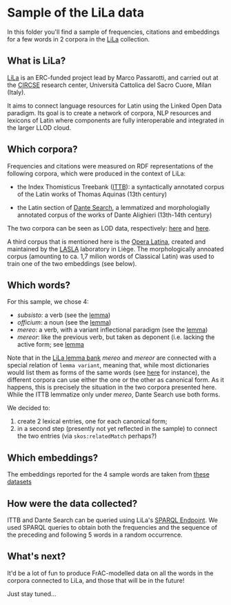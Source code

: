 # Sample of the LiLa data

In this folder you'll find a sample of frequencies, citations and embeddings for 
a few words in 2 corpora in the [LiLa](https://lila-erc.eu/) collection.

## What is LiLa?

[LiLa](https://lila-erc.eu/) is an ERC-funded project lead by Marco Passarotti, 
and carried out at the [CIRCSE](https://centridiricerca.unicatt.it/circse_index.html) 
research center, Università Cattolica del Sacro Cuore, Milan (Italy).

It aims to connect language resources for Latin using the Linked Open Data paradigm. 
Its goal is to create a network of corpora, NLP resources and lexicons of Latin 
where components are fully interoperable and integrated in the larger LLOD cloud.


## Which corpora?

Frequencies and citations were measured on RDF representations of the following 
corpora, which were produced in the context of LiLa:

* the Index Thomisticus Treebank ([ITTB](https://itreebank.marginalia.it/)): 
a syntactically annotated corpus of the Latin works of Thomas Aquinas (13th century)

* the Latin section of [Dante Search](https://dantesearch.dantenetwork.it/), a 
lemmatized and morphologially annotated corpus of the works of Dante Alighieri 
(13th-14th century)

The two corpora can be seen as LOD data, respectively: [here](http://lila-erc.eu/data/corpora/ITTB/id/corpus) 
and [here](http://lila-erc.eu/data/corpora/DanteSearch/id/corpus).

A third corpus that is mentioned here is the [Opera Latina](http://web.philo.ulg.ac.be/lasla/opera-latina/#), 
created and maintained by the [LASLA](http://web.philo.ulg.ac.be/lasla/) 
laboratory in Liège. The morphologically annoated corpus (amounting to ca. 1,7 
milion words of Classical Latin) was used to train one of the two embeddings (see below).

## Which words?

For this sample, we chose 4:

* *subsisto*: a verb (see the [lemma](http://lila-erc.eu/data/id/lemma/126379))
* *officium*: a noun (see the [lemma](http://lila-erc.eu/data/id/lemma/114811))
* *mereo*: a verb, with a variant inflectional paradigm (see the [lemma](http://lila-erc.eu/data/id/lemma/11209))
* *mereor*: like the previous verb, but taken as deponent (i.e. lacking the active 
form; see [lemma](http://lila-erc.eu/data/id/lemma/112108)

Note that in the [LiLa lemma bank](https://github.com/CIRCSE/LiLa_Lemma-Bank) 
*mereo* and *mereor* are connected with a special relation of `lemma variant`, 
meaning that, while most dictionaries would list them as forms of the same 
words (see [here](https://logeion.uchicago.edu/mereo) for instance),
the different corpora can use either the one or the other as canonical form. As 
it happens, this is precisely the situation in the two corpora presented here. 
While the ITTB lemmatize only under *mereo*, Dante Search use both forms.

We decided to:
1. create 2 lexical entries, one for each canonical form;
2. in a second step (presently not yet reflected in the sample) to connect the 
two entries (via `skos:relatedMatch` perhaps?)

## Which embeddings?

The embeddings reported for the 4 sample words are taken from 
[these datasets](https://embeddings.lila-erc.eu/#topnav)

## How were the data collected?

ITTB and Dante Search can be queried using LiLa's [SPARQL Endpoint](https://lila-erc.eu/sparql/). 
We used SPARQL queries to obtain both the frequencies and the sequence of the 
preceding and following 5 words in a random occurrence.

## What's next?

It'd be a lot of fun to produce FrAC-modelled data on all the words in the corpora connected 
to LiLa, and those that will be in the future!

Just stay tuned...

